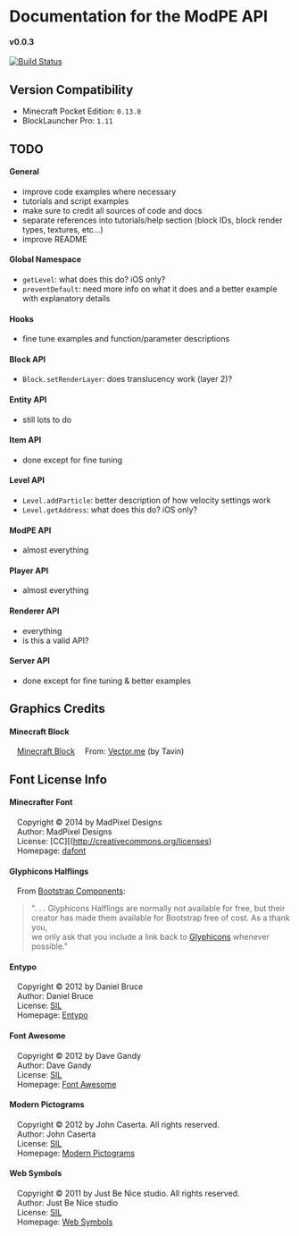 # Documentation for the ModPE API

#### v0.0.3
[![Build Status](https://travis-ci.org/duggum/modpe-api.svg?branch=master)][travis]

[travis]: https://travis-ci.org/duggum/modpe-api "Travis CI Build Status"

## Version Compatibility

- Minecraft Pocket Edition: `0.13.0`
- BlockLauncher Pro: `1.11`  

## TODO
#### General
- improve code examples where necessary
- tutorials and script examples
- make sure to credit all sources of code and docs
- separate references into tutorials/help section (block IDs, block render types, textures, etc...)
- improve README

#### Global Namespace
- `getLevel`: what does this do? iOS only?
- `preventDefault`: need more info on what it does and a better example with explanatory details

#### Hooks
- fine tune examples and function/parameter descriptions

#### Block API
- `Block.setRenderLayer`: does translucency work (layer 2)?

#### Entity API
- still lots to do

#### Item API
- done except for fine tuning

#### Level API
- `Level.addParticle`: better description of how velocity settings work
- `Level.getAddress`: what does this do? iOS only?

#### ModPE API
- almost everything

#### Player API
- almost everything

#### Renderer API
- everything
- is this a valid API?

#### Server API
- done except for fine tuning & better examples

## Graphics Credits

#### Minecraft Block
&emsp;[Minecraft Block][block]
&emsp;From: [Vector.me][Vector.me] (by Tavin)

## Font License Info

#### Minecrafter Font
&emsp;Copyright &copy; 2014 by MadPixel Designs  
&emsp;Author:   MadPixel Designs  
&emsp;License:  [CC][(http://creativecommons.org/licenses)  
&emsp;Homepage: [dafont](http://www.dafont.com/minecrafter.font)

#### Glyphicons Halflings
&emsp;From [Bootstrap Components][bs]:
> ". . . Glyphicons Halflings are normally not available for free, but their  
> creator has made them available for Bootstrap free of cost. As a thank you,  
> we only ask that you include a link back to [Glyphicons][glyphicons] whenever possible."

#### Entypo
&emsp;Copyright &copy; 2012 by Daniel Bruce  
&emsp;Author:   Daniel Bruce  
&emsp;License:  [SIL][sil]  
&emsp;Homepage: [Entypo][entypo]

#### Font Awesome
&emsp;Copyright &copy; 2012 by Dave Gandy  
&emsp;Author:    Dave Gandy  
&emsp;License:   [SIL][sil]  
&emsp;Homepage:  [Font Awesome][font_awesome]

#### Modern Pictograms
&emsp;Copyright &copy; 2012 by John Caserta. All rights reserved.  
&emsp;Author:    John Caserta  
&emsp;License:   [SIL][sil]  
&emsp;Homepage:  [Modern Pictograms][modern_picts]

#### Web Symbols
&emsp;Copyright &copy; 2011 by Just Be Nice studio. All rights reserved.  
&emsp;Author:    Just Be Nice studio  
&emsp;License:   [SIL][sil]  
&emsp;Homepage:  [Web Symbols][web_symbols]

[block]: http://vector.me/browse/286710/minecraft_block "Minecraft Block"
[vector.me]: http://vector.me "Vector.me"
[bs]: http://getbootstrap.com/components/ "Bootstrap Components"
[sil]: http://scripts.sil.org/OFL "SIL Open Font License"
[glyphicons]: http://glyphicons.com "Glyphicons Halflings"
[entypo]: http://www.entypo.com "Entypo"
[font_awesome]: http://fortawesome.github.com/Font-Awesome/ "Font Awesome"
[modern_picts]: http://thedesignoffice.org/project/modern-pictograms/ "Modern Pictograms"
[web_symbols]: http://www.justbenice.ru/studio/websymbols "Web Symbols"

